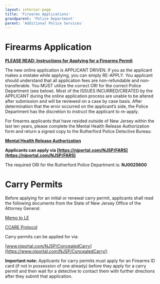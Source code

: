 ```yaml
---
layout: interior-page
title: 'Firearms Applications'
grandparent: 'Police Department'
parent: 'Additional Police Services'
---
```


# Firearms Application

[**PLEASE READ: Instructions for Applying for a Firearms Permit**](https://storage.googleapis.com/static.rutherford-nj.com/police/New%20NJ%20Portal%20Directions.pdf)

The new online application is APPLICANT DRIVEN. If you as the applicant makes a mistake while applying, you can simply RE-APPLY. You applicant should understand that all application fees are non-refundable and non-transferable. You MUST utilize the correct ORI for the correct Police Department (see below). Most of the ISSUES INCURRED/CREATED by the APPLICANT during the online application process are unable to be altered after submission and will be reviewed on a case by case basis. After determination that the error occurred on the applicant’s side, the Police Department has the discretion to instruct the applicant to re-apply.

For firearms applicants that have resided outside of New Jersey within the last ten years, please complete the Mental Health Release Authorization form and return a signed copy to the Rutherford Police Detective Bureau:

[**Mental Health Release Authorization**](https://storage.googleapis.com/static.rutherford-nj.com/police/UPDATED%20mental%20health%20consent%20form.pdf)
 
**Applicants can apply via [https://njportal.com/NJSP/FARS](https://njportal.com/NJSP/FARS)**


The required ORI for the Rutherford Police Department is:  **NJ0025600**


# Carry Permits

Before applying for an initial or renewal carry permit, applicants shall read the following documents from the State of New Jersey Office of the Attorney General: 

[Memo to LE](https://storage.googleapis.com/static.rutherford-nj.com/police/Memo%20to%20LE.pdf)

[CCARE Protocol](https://storage.googleapis.com/static.rutherford-nj.com/police/CCARE%20Protocol.pdf)

Carry permits can be applied for via: 
 
[www.njportal.com/NJSP/ConcealedCarry](https://www.njportal.com/NJSP/ConcealedCarry/)
 
**Important note:**  Applicants for carry permits must apply for an Firearms ID card (if not in possession of one already) before they apply for a carry permit and then wait for a detective to contact them with further directions after they submit that application.


